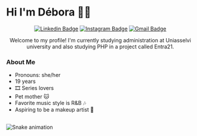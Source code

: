 # Hi I'm Débora 🏳️‍🌈

<div align="center">

[![Linkedin Badge](https://img.shields.io/badge/-Débora-blue?style=flat&logo=Linkedin&logoColor=white&link=https://www.linkedin.com/in/débora-brito-de-lima-880770231/)](https://www.linkedin.com/in/débora-brito-de-lima-880770231/)
[![Instagram Badge](https://img.shields.io/badge/-@iamdeborabl-purple?style=flat&logo=instagram&logoColor=white&link=https://www.instagram.com/iamdeborabl/)](https://www.instagram.com/iamdeborabl/)
[![Gmail Badge](https://img.shields.io/badge/-contato.deborabl-c14438?style=flat&logo=Gmail&logoColor=white&link=mailto:contato.deborabl@gmail.com)](mailto:contato.deborabl@gmail.com)

Welcome to my profile! I'm currently studying administration at Uniasselvi university and also studying PHP in a project called Entra21.</div>

<div align="left">

### About Me

* Pronouns: she/her
* 19 years
* 🎞️ Series lovers
* Pet mother 🐱
* Favorite music style is R&B 🎶
* Aspiring to be a makeup artist 💄

##

 ![Snake animation](https://github.com/imdebora/imdebora/blob/output/github-contribution-grid-snake.svg)
